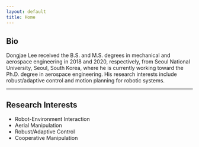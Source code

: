 ```yaml
---
layout: default
title: Home
---
```


## Bio
Dongjae Lee received the B.S. and M.S. degrees in mechanical and aerospace engineering in 2018 and 2020, respectively, from Seoul National University, Seoul, South Korea, where he is currently working toward the Ph.D. degree in aerospace engineering. His research interests include robust/adaptive control and motion planning for robotic systems.

---
## Research Interests
- Robot-Environment Interaction
- Aerial Manipulation
- Robust/Adaptive Control
- Cooperative Manipulation
